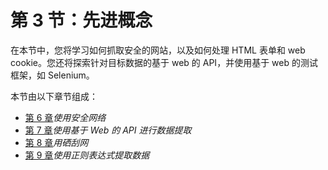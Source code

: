 # 第 3 节：先进概念

在本节中，您将学习如何抓取安全的网站，以及如何处理 HTML 表单和 web cookie。您还将探索针对目标数据的基于 web 的 API，并使用基于 web 的测试框架，如 Selenium。

本节由以下章节组成：

*   [第 6 章](06.html)*使用安全网络*
*   [第 7 章](07.html)*使用基于 Web 的 API 进行数据提取*
*   [第 8 章](08.html)*用硒刮网*
*   [第 9 章](09.html)*使用正则表达式提取数据*